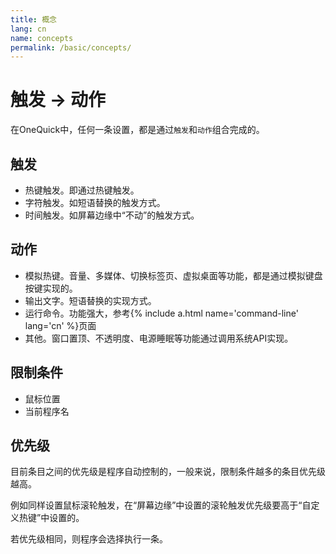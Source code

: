```yaml
---
title: 概念
lang: cn
name: concepts
permalink: /basic/concepts/
---
```


# 触发 → 动作

在OneQuick中，任何一条设置，都是通过`触发`和`动作`组合完成的。

## 触发

- 热键触发。即通过热键触发。
- 字符触发。如短语替换的触发方式。
- 时间触发。如屏幕边缘中“不动”的触发方式。

## 动作

- 模拟热键。音量、多媒体、切换标签页、虚拟桌面等功能，都是通过模拟键盘按键实现的。
- 输出文字。短语替换的实现方式。
- 运行命令。功能强大，参考{% include a.html name='command-line' lang='cn' %}页面
- 其他。窗口置顶、不透明度、电源睡眠等功能通过调用系统API实现。

## 限制条件

- 鼠标位置
- 当前程序名

## 优先级

目前条目之间的优先级是程序自动控制的，一般来说，限制条件越多的条目优先级越高。

例如同样设置鼠标滚轮触发，在“屏幕边缘”中设置的滚轮触发优先级要高于“自定义热键”中设置的。

若优先级相同，则程序会选择执行一条。
